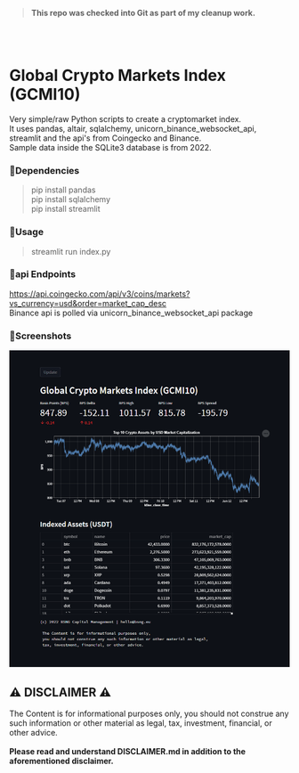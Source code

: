 ><b>This repo was checked into Git as part of my cleanup work.</b>

<br>
<br>

# Global Crypto Markets Index (GCMI10)
Very simple/raw Python scripts to create a cryptomarket index.<br>
It uses pandas, altair, sqlalchemy, unicorn_binance_websocket_api, streamlit and the api's from Coingecko and Binance.<br>
Sample data inside the SQLite3 database is from 2022.

### 🔹Dependencies
> pip install pandas <br> 
pip install sqlalchemy <br>
pip install streamlit

### 🔹Usage
> streamlit run index.py

### 🔹api Endpoints
https://api.coingecko.com/api/v3/coins/markets?vs_currency=usd&order=market_cap_desc <br>
Binance api is polled via unicorn_binance_websocket_api package

### 🔹Screenshots
![Index](https://raw.githubusercontent.com/DaveBeusing/GlobalCryptoMarketsIndex/master/github/Example.png)

## ⚠️ DISCLAIMER ⚠️
The Content is for informational purposes only, you should not construe any such information or other material as legal, tax, investment, financial, or other advice.
<br><br>
<b>Please read and understand DISCLAIMER.md in addition to the aforementioned disclaimer.</b>